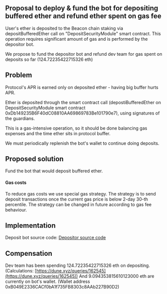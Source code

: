 ## Proposal to deploy & fund the bot for depositing buffered ether and refund ether spent on gas fee

User's ether is deposited to the Beacon chain staking via depositBufferedEther call on "DepositSecurityModule" smart contract.
This operation requires significant amount of gas and is performed by the depositor bot.

We propose to fund the depositor bot and refund dev team for gas spent on deposits so far (124.72235422715326 eth)

## Problem

Protocol's APR is earned only on deposited ether - having big buffer hurts APR.

Ether is deposited through the smart contract call (depostiBufferedEther on DepositSecurityModule smart contract 0xDb149235B6F40dC08810AA69869783Be101790e7),
using signatures of the guardians.

This is a gas-intensive operation, so it should be done balancing gas expenses and the time ether sits in protocol buffer.

We must periodically replenish the bot's wallet to continue doing deposits.

## Proposed solution

Fund the bot that would deposit buffered ether.

#### Gas costs

To reduce gas costs we use special gas strategy.
The strategy is to send deposit transactions once the current gas price is below 2-day 30-th percentile.
The strategy can be changed in future according to gas fee behaviour.

## Implementation

Deposit bot source code: [Depositor source code](https://github.com/lidofinance/depositor-bot)

## Compensation

Dev team has been spending 124.72235422715326 eth on depositing. (Calculations: [https://dune.xyz/queries/162545](https://dune.xyz/queries/162545))
And 9.094353815610123000 eth are currently on bot's wallet. (Wallet address 0xB049E2336CACf0bA1f735FB8303c8AAb227B90D2)
